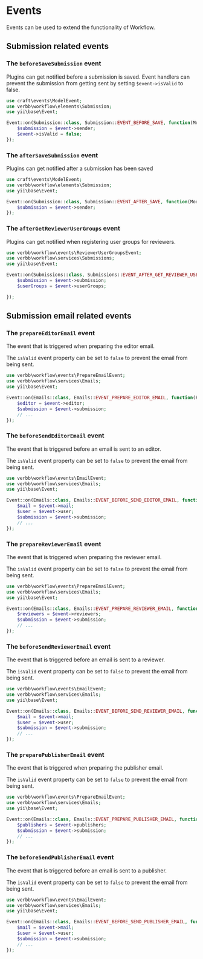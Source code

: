 # Events
Events can be used to extend the functionality of Workflow.

## Submission related events

### The `beforeSaveSubmission` event

Plugins can get notified before a submission is saved. Event handlers can prevent the submission from getting sent by setting `$event->isValid` to false.

```php
use craft\events\ModelEvent;
use verbb\workflow\elements\Submission;
use yii\base\Event;

Event::on(Submission::class, Submission::EVENT_BEFORE_SAVE, function(ModelEvent $e) {
    $submission = $event->sender;
    $event->isValid = false;
});
```

### The `afterSaveSubmission` event

Plugins can get notified after a submission has been saved

```php
use craft\events\ModelEvent;
use verbb\workflow\elements\Submission;
use yii\base\Event;

Event::on(Submission::class, Submission::EVENT_AFTER_SAVE, function(ModelEvent $e) {
    $submission = $event->sender;
});
```

### The `afterGetReviewerUserGroups` event

Plugins can get notified when registering user groups for reviewers.

```php
use verbb\workflow\events\ReviewerUserGroupsEvent;
use verbb\workflow\services\Submissions;
use yii\base\Event;

Event::on(Submissions::class, Submissions::EVENT_AFTER_GET_REVIEWER_USER_GROUPS, function(ReviewerUserGroupsEvent $e) {
    $submission = $event->submission;
    $userGroups = $event->userGroups;

});
```


## Submission email related events

### The `prepareEditorEmail` event
The event that is triggered when preparing the editor email.

The `isValid` event property can be set to `false` to prevent the email from being sent.

```php
use verbb\workflow\events\PrepareEmailEvent;
use verbb\workflow\services\Emails;
use yii\base\Event;

Event::on(Emails::class, Emails::EVENT_PREPARE_EDITOR_EMAIL, function(PrepareEmailEvent $event) {
    $editor = $event->editor;
    $submission = $event->submission;
    // ...
});
```


### The `beforeSendEditorEmail` event
The event that is triggered before an email is sent to an editor.

The `isValid` event property can be set to `false` to prevent the email from being sent.

```php
use verbb\workflow\events\EmailEvent;
use verbb\workflow\services\Emails;
use yii\base\Event;

Event::on(Emails::class, Emails::EVENT_BEFORE_SEND_EDITOR_EMAIL, function(EmailEvent $event) {
    $mail = $event->mail;
    $user = $event->user;
    $submission = $event->submission;
    // ...
});
```


### The `prepareReviewerEmail` event
The event that is triggered when preparing the reviewer email.

The `isValid` event property can be set to `false` to prevent the email from being sent.

```php
use verbb\workflow\events\PrepareEmailEvent;
use verbb\workflow\services\Emails;
use yii\base\Event;

Event::on(Emails::class, Emails::EVENT_PREPARE_REVIEWER_EMAIL, function(PrepareEmailEvent $event) {
    $reviewers = $event->reviewers;
    $submission = $event->submission;
    // ...
});
```


### The `beforeSendReviewerEmail` event
The event that is triggered before an email is sent to a reviewer.

The `isValid` event property can be set to `false` to prevent the email from being sent.

```php
use verbb\workflow\events\EmailEvent;
use verbb\workflow\services\Emails;
use yii\base\Event;

Event::on(Emails::class, Emails::EVENT_BEFORE_SEND_REVIEWER_EMAIL, function(EmailEvent $event) {
    $mail = $event->mail;
    $user = $event->user;
    $submission = $event->submission;
    // ...
});
```


### The `preparePublisherEmail` event
The event that is triggered when preparing the publisher email.

The `isValid` event property can be set to `false` to prevent the email from being sent.

```php
use verbb\workflow\events\PrepareEmailEvent;
use verbb\workflow\services\Emails;
use yii\base\Event;

Event::on(Emails::class, Emails::EVENT_PREPARE_PUBLISHER_EMAIL, function(PrepareEmailEvent $event) {
    $publishers = $event->publishers;
    $submission = $event->submission;
    // ...
});
```


### The `beforeSendPublisherEmail` event
The event that is triggered before an email is sent to a publisher.

The `isValid` event property can be set to `false` to prevent the email from being sent.

```php
use verbb\workflow\events\EmailEvent;
use verbb\workflow\services\Emails;
use yii\base\Event;

Event::on(Emails::class, Emails::EVENT_BEFORE_SEND_PUBLISHER_EMAIL, function(EmailEvent $event) {
    $mail = $event->mail;
    $user = $event->user;
    $submission = $event->submission;
    // ...
});
```
